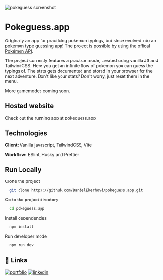 ![pokeguess screenshot](https://github.com/user-attachments/assets/b0a835a6-0b2f-4f67-b906-2e7d50d62092)

# Pokeguess.app

Originally an app for practicing pokemon typings, but since evolved into an pokemon type guessing app! The project is possible by using the offical [Pokémon API](https://pokeapi.co/).

The project currently features a practice mode, created using vanilla JS and TailwindCSS.
Here you get an infinite flow of pokemon you can guess the typings of. The stats gets documented and stored in your browser for the next adventure. Don't like your stats? Don't worry, just reset them in the menu.

More gamemodes coming soon.

## Hosted website

Check out the running app at [pokeguess.app](https://pokeguess.app/)

## Technologies

**Client:** Vanilla javascript, TailwindCSS, Vite

**Workflow:** ESlint, Husky and Prettier

## Run Locally

Clone the project

```bash
  git clone https://github.com/DanielEkerhovd/pokeguess.app.git
```

Go to the project directory

```bash
  cd pokeguess.app
```

Install dependencies

```bash
  npm install
```

Run developer mode

```bash
  npm run dev
```

## 🔗 Links

[![portfolio](https://img.shields.io/badge/my_portfolio-000?style=for-the-badge&logo=ko-fi&logoColor=white)](https://danielekerhovd.com/)
[![linkedin](https://img.shields.io/badge/linkedin-0A66C2?style=for-the-badge&logo=linkedin&logoColor=white)](https://www.linkedin.com/in/daniel-ekerhovd/)

